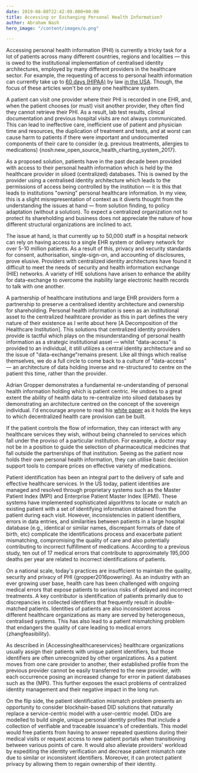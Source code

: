 ```yaml
---
date: 2019-08-08T22:42:09.000+00:00
title: Accessing or Exchanging Personal Health Information?
author: Abraham Nash
hero_image: "/content/images/o.png"

---
```

Accessing personal health information (PHI) is currently a tricky task for a lot of patients across many different countries, regions and localities — this is owed to the institutional implementation of centralised identity architectures, employed by many different providers in the healthcare sector. For example, the requesting of access to personal health information can currently take up to [60 days (HIPAA)](https://privacyrights.org/consumer-guides/hipaa-privacy-rule-patients-rights) by law [ in the USA](https://privacyrights.org/consumer-guides/hipaa-privacy-rule-patients-rights). Though, the focus of these articles won't be on any one healthcare system. 

A patient can visit one provider where their PHI is recorded in one EHR, and, when the patient chooses (or must) visit another provider, they often find they cannot retrieve their PHI. As a result, lab test results, clinical documentation and previous hospital visits are not always communicated. This can lead to ineffective care, inefficient use of patient and physician time and resources, the duplication of treatment and tests, and at worst can cause harm to patients if there were important and undocumented components of their care to consider (e.g. previous treatments, allergies to medications) {nosh:new_open_source_health_charting_system_2017}.

As a proposed solution, patients have in the past decade been provided with access to their personal health information which is held by the healthcare provider in siloed (centralized) databases. This is owned by the provider using a centralised identity architecture which leads to the permissions of access being controlled by the institution — it is this that leads to  institutions "owning" personal healthcare information. In my view, this is a slight misrepresentation of context as it diverts thought from the understanding the issues at hand — from solution finding, to policy adaptation (without a solution). To expect a centralized organization not to protect its shareholding and business does not appreciate the nature of how different structural organizations are inclined to act.

The issue at hand, is that currently up to 50,000 staff in a hospital network can rely on having access to a single EHR system or delivery network for over 5-10 million patients. As a result of this, privacy and security standards for consent, authorisation, single-sign-on, and accounting of disclosures, prove elusive. Providers with centralized identity architectures have found it difficult to meet the needs of security and health information exchange (HIE) networks. A variety of HIE solutions have arisen to enhance the ability for data-exchange to overcome the inability large electronic health records to talk with one another. 

A partnership of healthcare institutions and large EHR providers form a partnership to preserve a centralised identity architecture and ownership for shareholding. Personal health information is seen as an institutional asset to the centralized healhtcare provider as this in part defines the very nature of their existence as I write about here \[A Decomposition of the Healthcare Institution\]. This solutions that centralized identity providers provide is  tactful which plays on the misunderstanding of personal health information as a strategic institutional asset — whilst "data-access" is provided to an individual, it still utilizes a central identity architecture and so the issue of "data-exchange"remains present. Like all things which realise themselves, we do a full circle to come back to a culture of "data-access" — an architecture of data holding  inverse and re-structured to centre on the patient this time, rather than the provider.

Adrian Gropper demonstrates a fundamental re-understanding of personal health information holding which is patient centric. He undoes to a great extent the ability of health data to re-centralize into siloed databases by demonstrating an architecture centred on the concept of the sovereign individual. I'd encourage anyone to read his [white paper](https://www.healthit.gov/sites/default/files/7-29-poweringthephysician-patientrelationshipwithblockchainhealthit.pdf) as it holds the keys to which decentralized health care provision can be built. 

If the patient controls the flow of information, they can interact with any healthcare services they wish, without being channeled to services which fall under the proviso of a particular institution. For example, a doctor may not be in a position to guide the selection of pharmaceutical medicines that fall outside the partnerships of that institution. Seeing as the patient now holds their own personal health information, they can utilise basic decision support tools to compare prices on effective variety of medications.

Patient identification has been an integral part to the delivery of safe and effective healthcare services. In the US today, patient identities are managed and resolved through proprietary systems such as the Master Patient Index (MPI) and Enterprise Patient Master Index (EPMI). These systems have implemented sophisticated algorithms to locate or match an existing patient with a set of identifying information obtained from the patient during each visit. However, inconsistencies in patient identifiers, errors in data entries, and similarities between patients in a large hospital database (e.g., identical or similar names, discrepant formats of date of birth, etc) complicate the identifications process and exacerbate patient mismatching, compromising the quality of care and also potentially contributing to incorrect fulfillment of medications. According to a previous study, ten out of 17 medical errors that contribute to approximately 195,000 deaths per year are related to incorrect identifications of patients.

On a national scale, today's practices are insufficient to maintain the quality, security and privacy of PHI {gropper2016powering}. As an industry with an ever growing user base, health care has been challenged with ongoing medical errors that expose patients to serious risks of delayed and incorrect treatments. A key contributor is identification of patients primarily due to discrepancies in collected identifiers that frequently result in double-matched patients. Identities of patients are also inconsistent across different healthcare organizations as many are served by heterogeneous, centralised systems. This has also lead to a patient mismatching problem that endangers the quality of care leading to medical errors {zhangfeasibility}.

As described in {Accessinghealthcareservices} healthcare organizations usually assign their patients with unique patient identifiers, but those identifiers are often unrecognized by other organizations. As a patient moves from one care provider to another, their established profile from the previous provider cannot be easily transferred to the new provider, with each occurrence posing an increased change for error in patient databases such as the {MPI}. This further exposes the exact problems of centralized identity management and their negative impact in the long run.

On the flip side, the patient identification mismatch problem presents an opportunity to consider blockhain-based DID solutions that naturally replace a service-centric model with a user-centric model. DIDs are modelled to build single, unique personal identity profiles that include a collection of verifiable and traceable issuance's of credentials. This model would free patients from having to answer repeated questions during their medical visits or request access to new patient portals when transitioning between various points of care. It would also alleviate providers' workload by expediting the identity verification  and decrease patient mismatch rate due to similar or inconsistent identifiers. Moreover, it can protect patient privacy by allowing them to regain ownership of their identity.